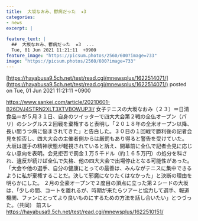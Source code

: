 ```yaml
---
title:  大坂なおみ、鬱病だった  ★3  
categories:
- news
excerpt: |
  
feature_text: |
  ##  大坂なおみ、鬱病だった  ★3  ...
  Tue, 01 Jun 2021 11:21:11  +0900
feature_image: "https://picsum.photos/2560/600?image=733"
image: "https://picsum.photos/2560/600?image=733"
---
```


[https://hayabusa9.5ch.net/test/read.cgi/mnewsplus/1622514071/](https://hayabusa9.5ch.net/test/read.cgi/mnewsplus/1622514071/)
posted on Tue, 01 Jun 2021 11:21:11  +0900

<!--more-->

https://www.sankei.com/article/20210601-B26DVJ4STRN2XLT3XTVBOWUP3I/ 女子テニスの大坂なおみ（２３）＝日清食品＝が５月３１日、自身のツイッターで四大大会第２戦の全仏オープン（パリ）のシングルス２回戦を棄権すると表明し「２０１８年の全米オープン以降、長い間うつ病に悩まされてきた」と告白した。３０日の１回戦で勝利後の記者会見を拒否し、四大大会の主催者側からは厳罰もあり得ると警告を受けていた。 大坂は選手の精神状態が軽視されていると訴え、開幕前に全仏で記者会見に応じない意向を表明。会見拒否で罰金１万５千ドル（約１６５万円）の処分を科され、違反が続けば全仏で失格、他の四大大会で出場停止となる可能性があった。「大会や他の選手、自分の健康にとっての最善は、みんながテニスに集中できるように私が棄権することだ。決して邪魔になりたくはなかった」と決断の理由を明らかにした。 ２月の全豪オープンで２度目の頂点に立った第２シードの大坂は、「少しの間、コートを離れるが、時期が来たらツアーと協力して選手、報道機関、ファンにとってより良いものにするための方法を話し合いたい」とつづった。（共同） 前スレ　https://hayabusa9.5ch.net/test/read.cgi/mnewsplus/1622510151/
